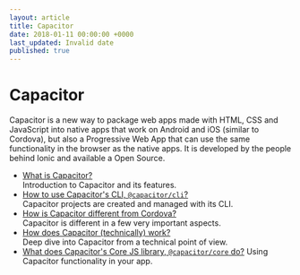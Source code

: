 ```yaml
---
layout: article
title: Capacitor
date: 2018-01-11 00:00:00 +0000
last_updated: Invalid date
published: true
---
```

# Capacitor

Capacitor is a new way to package web apps made with HTML, CSS and JavaScript into native apps that work on Android and iOS (similar to Cordova), but also a Progressive Web App that can use the same functionality in the browser as the native apps. It is developed by the people behind Ionic and available a Open Source.

* [What is Capacitor?](capacitor/what-is-capacitor.md)  
  Introduction to Capacitor and its features.
* [How to use Capacitor's CLI, `@capacitor/cli`?](capacitor/cli.md)  
  Capacitor projects are created and managed with its CLI.
* [How is Capacitor different from Cordova?](capacitor/differences-between-capacitor-and-cordova.md)  
  Capacitor is different in a few very important aspects.
* [How does Capacitor (technically) work?](capacitor/deep-dive-into-capacitor.md)  
  Deep dive into Capacitor from a technical point of view.
* [What does Capacitor's Core JS library, `@capacitor/core` do?](capacitor/core.md)
  Using Capacitor functionality in your app.